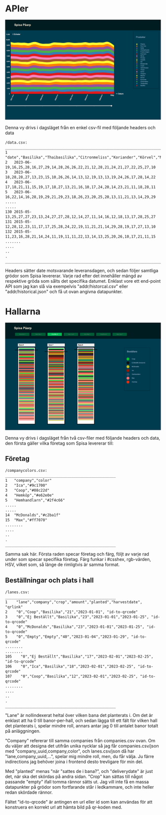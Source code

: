 # APIer

![Historisk vy](./vis.PNG)

Denna vy drivs i dagsläget från en enkel csv-fil med följande headers och data 

```
/data.csv:
________________________________________________________________________________
1    "date","Basilika","Thaibasilika","Citronmeliss","Koriander","Körvel","Mejram",...
2   2023-06-19,16,25,28,16,27,29,14,28,26,26,22,21,12,28,21,24,21,27,22,25,27,10
3   2023-06-18,28,28,27,13,23,15,10,26,26,14,13,12,19,13,13,19,24,26,17,28,14,22
4   2023-06-17,18,21,11,15,19,17,18,27,13,21,16,10,17,24,20,14,23,21,11,18,28,11
5   2023-06-16,22,14,16,28,19,29,21,29,23,18,26,23,20,25,20,13,11,21,13,14,29,29
.....
.....
130 2015-05-13,25,27,27,23,13,24,27,27,28,12,14,27,11,14,16,12,18,13,17,28,25,27
131 2015-05-12,28,12,23,11,17,17,25,28,24,22,19,11,21,21,14,29,28,19,17,27,13,10
132 2015-05-11,23,16,28,21,14,24,11,19,11,11,22,13,14,13,25,20,26,10,17,21,11,15
.......
....
..
.
________________________________________________________________________________
```

Headers sätter date motsvarande leveransdagen, och sedan följer samtliga grödor som Spisa levererar. Varje rad efter det innehåller mängd av respektive gröda som sålts det specifika datumet.
Enklast vore ett end-point API som jag kan slå via exempelvis "addr/historcal.csv" eller "addr/historical.json" och få ut ovan angivna datapunkter.



# Hallarna
![Översiktsvyn](./hall.PNG)



Denna vy drivs i dagsläget från två csv-filer med följande headers och data, den första gäller vilka företag som Spisa levererar till:

## Företag
```
/companycolors.csv:
__________________________________________________
1   "company","color"
2   "Ica","#9c1700"
3   "Coop","#08c22d"
4   "Hemköp","#e62e0e"
5   "Hemhandlarn","#2f4c66"
.....
.....
14  "McDonalds","#c2ba1f"
15  "Max","#ff7070"
........
....
..
.
__________________________________________________
```

Samma sak här. Första raden specar företag och färg, följt av varje rad under som specar specifika företag. Färg funkar i #csshex, rgb-värden, HSV, vilket som, så länge de rimligtvis är samma format.

## Beställningar och plats i hall

```
/lanes.csv:
__________________________________________________
1    "lane","company","crop","amount","planted","harvestdate", "qrlink"
2    "0","Coop","Basilika","21","2023-01-01", "id-to-qrcode"
3    "0","Ej Beställt","Basilika","23","2023-01-01","2023-01-25", "id-to-qrcode"
4    "0","McDonalds","Basilika","23","2023-01-01","2023-01-25", "id-to-qrcode"
5    "0","Empty","Empty","40","2023-01-04","2023-01-29", "id-to-qrcode"
........
........
105    "0","Ej Beställt","Basilika","17","2023-02-01","2023-02-25", "id-to-qrcode"
106    "0","Ica","Basilika","18","2023-02-01","2023-02-25", "id-to-qrcode"
107    "0","Coop","Basilika","12","2023-02-01","2023-02-25", "id-to-qrcode"
........
....
..
.
__________________________________________________

```
"Lane" är nollindexerat heltal över vilken bana det planterats i. Om det är enklast att ha 0 till banor-per-hall, och sedan lägga till ett fält för vilken hall det planterats i, spelar mindre roll, annars antar jag 0 till antalet banor totalt på anläggningen.

"Company" refererar till samma companies från companies.csv ovan. Om du väljer att designa det utifrån unika nycklar så jag får companies.csv/json med "company_uuid,company,color", och lanes.csv/json då har "lane,company_uuid,...", spelar mig mindre roll, men, du får välja. Ju färre indirections jag behöver joina i frontend desto trevligare för min del.

 Med "planted" menas "när "sattes de i bana?", och "deliverydate" är just det, när ska det skördas på andra sidan. "Crop" kan sättas till något passande "empty" ifall tomma rännor sätts ut. Jag vill inte få en massa datapunkter på grödor som fortfarande står i ledkammare, och inte heller redan skördade rännor. 

 Fältet "id-to-qrcode" är antingen en url eller id som kan användas för att konstruera en korrekt url att hämta bild på qr-koden med.

